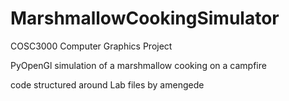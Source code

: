 # MarshmallowCookingSimulator
COSC3000 Computer Graphics Project

PyOpenGl simulation of a marshmallow cooking on a campfire

code structured around Lab files by amengede

